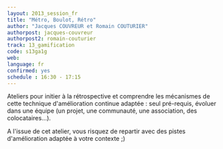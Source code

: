 ```yaml
---
layout: 2013_session_fr
title: "Métro, Boulot, Rétro"
author: "Jacques COUVREUR et Romain COUTURIER"
authorpost: jacques-couvreur
authorpost2: romain-couturier
track: 13_gamification
code: s13ga1g
web: 
language: fr
confirmed: yes
schedule : 16:30 - 17:15
---
```


Ateliers pour initier à la rétrospective et comprendre les mécanismes de cette technique d'amélioration continue adaptée : seul pré-requis, évoluer dans une équipe (un projet, une communauté, une association, des colocataires...).

A l'issue de cet atelier, vous risquez de repartir avec des pistes d'amélioration adaptée à votre contexte ;)
